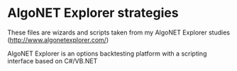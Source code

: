 AlgoNET Explorer strategies
=====

These files are wizards and scripts taken from my AlgoNET Explorer studies (http://www.algonetexplorer.com/)

AlgoNET Explorer is an options backtesting platform with a scripting interface based on C#/VB.NET
